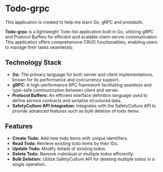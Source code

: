 # Todo-grpc

This application is created to help me learn Go, gRPC and protobufs.

**Todo-grpc** is a lightweight Todo-list application built in Go, utilizing gRPC and Protocol Buffers for efficient and scalable client-server communication. This application offers comprehensive CRUD functionalities, enabling users to manage their tasks seamlessly. 


## Technology Stack

- **Go:** The primary language for both server and client implementations, known for its performance and concurrency support.
- **gRPC:** A high-performance RPC framework facilitating seamless and type-safe communication between client and server.
- **Protocol Buffers:** An efficient interface definition language used to define service contracts and serialize structured data.
- **SafetyCulture API Integration:** Integrates with the SafetyCulture API to provide advanced features such as bulk deletion of todo items.

## Features

- **Create Todo:** Add new todo items with unique identifiers.
- **Read Todo:** Retrieve existing todo items by their IDs.
- **Update Todo:** Modify details of existing todos.
- **Delete Todo:** Remove individual or multiple todos efficiently.
- **Bulk Deletion:** Utilize SafetyCulture API for deleting multiple todos in a single operation.
